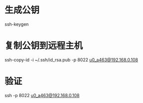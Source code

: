 # 生成公钥
ssh-keygen
# 复制公钥到远程主机
ssh-copy-id -i ~/.ssh/id_rsa.pub -p 8022 u0_a463@192.168.0.108
# 验证
ssh -p 8022 u0_a463@192.168.0.108
